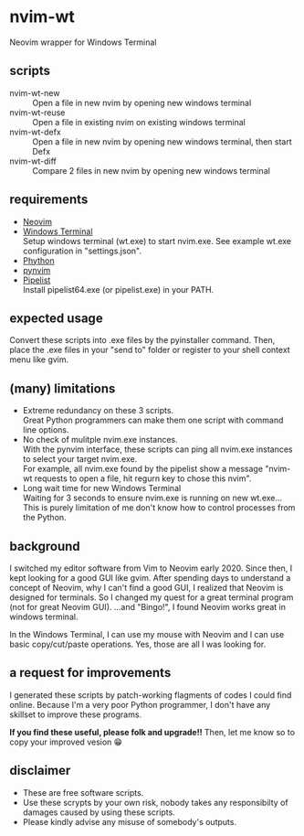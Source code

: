 # nvim-wt
Neovim wrapper for Windows Terminal

## scripts
<dl>
  <dt>nvim-wt-new</dt>
  <dd>Open a file in new nvim by opening new windows terminal</dd>
  <dt>nvim-wt-reuse</dt>
  <dd>Open a file in existing nvim on existing windows terminal</dd>
  <dt>nvim-wt-defx</dt>
  <dd>Open a file in new nvim by opening new windows terminal, then start Defx</dd>
  <dt>nvim-wt-diff</dt>
  <dd>Compare 2 files in new nvim by opening new windows terminal</dd>
</dl>

## requirements
* [Neovim](https://neovim.io/ "Neovim")
* [Windows Terminal](https://github.com/microsoft/terminal "Windows Terminal")  
Setup windows terminal (wt.exe) to start nvim.exe.  See example wt.exe configuration in "settings.json".
* [Phython](https://www.python.org/ "Python")
* [pynvim](https://github.com/neovim/pynvim "pynvim")
* [Pipelist](https://docs.microsoft.com/en-us/sysinternals/downloads/pipelist "pipelist")  
Install pipelist64.exe (or pipelist.exe) in your PATH.

## expected usage
Convert these scripts into .exe files by the pyinstaller command.  Then, place the .exe files in your "send to" folder or register to your shell context menu like gvim.

## (many) limitations
* Extreme redundancy on these 3 scripts.  
Great Python programmers can make them one script with command line options.
* No check of mulitple nvim.exe instances.  
With the pynvim interface, these scripts can ping all nvim.exe instances to select your target nvim.exe.  
For example, all nvim.exe found by the pipelist show a message "nvim-wt requests to open a file, hit regurn key to chose this nvim".
* Long wait time for new Windows Terminal  
Waiting for 3 seconds to ensure nvim.exe is running on new wt.exe...  This is purely limitation of me don't know how to control processes from the Python.

## background
I switched my editor software from Vim to Neovim early 2020.
Since then, I kept looking for a good GUI like gvim.
After spending days to understand a concept of Neovim, why I can't find a good GUI, I realized that Neovim is designed for terminals.  So I changed my quest for a great terminal program (not for great Neovim GUI).
...and "Bingo!", I found Neovim works great in windows terminal.

In the Windows Terminal, I can use my mouse with Neovim and I can use basic copy/cut/paste operations.  Yes, those are all I was looking for.

## a request for improvements
I generated these scripts by patch-working flagments of codes I could find online.
Because I'm a very poor Python programmer, I don't have any skillset to improve these programs.

**If you find these useful, please folk and upgrade!!**
Then, let me know so to copy your improved vesion 😁

## disclaimer
* These are free software scripts.
* Use these scrypts by your own risk, nobody takes any responsibilty of damages caused by using these scripts.
* Please kindly advise any misuse of somebody's outputs.

